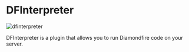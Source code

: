 # DFInterpreter
![dfinterpreter](https://github.com/ProjectDF/DFInterpreter/assets/61924259/40c9b7e5-767c-4d9d-ba62-0e2921c0821c)

DFInterpreter is a plugin that allows you to run Diamondfire code on your server.

